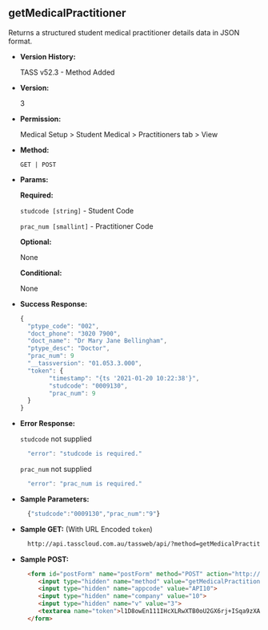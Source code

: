 **getMedicalPractitioner**
----
  Returns a structured student medical practitioner details data in JSON format.
  
* **Version History:**

  TASS v52.3 - Method Added

* **Version:**

  3

* **Permission:**

  Medical Setup > Student Medical > Practitioners tab > View

* **Method:**

  `GET | POST`
  
*  **Params:**

   **Required:**
 
   `studcode [string]` - Student Code

   `prac_num [smallint]` - Practitioner Code

   **Optional:**

   None

   **Conditional:**

   None

* **Success Response:**

    ```javascript
  {
      "ptype_code": "002",
      "doct_phone": "3020 7900",
      "doct_name": "Dr Mary Jane Bellingham",
      "ptype_desc": "Doctor",
      "prac_num": 9
      "__tassversion": "01.053.3.000",
      "token": {
            "timestamp": "{ts '2021-01-20 10:22:38'}",
            "studcode": "0009130",
            "prac_num": 9
      }
  }
    ```
 
* **Error Response:**

    `studcode` not supplied
    ```javascript
      "error": "studcode is required."
    ```

    `prac_num` not supplied
    ```javascript
      "error": "prac_num is required."
    ```

* **Sample Parameters:**

  ```javascript
    {"studcode":"0009130","prac_num":"9"}
  ```

* **Sample GET:** (With URL Encoded `token`)

  ```HTML
    http://api.tasscloud.com.au/tassweb/api/?method=getMedicalPractitioners&appcode=API10&company=10&v=3&token=l1D8owEn111IHcXLRwXTB0oU2GX6rj%2BISqa9zXA8We3J3mwgjW5pdUvFK3%2FIZ4mJ4bMyfKTmEoup%2B3tTE9GeLQ%3D%3D
  ```
  
* **Sample POST:**

  ```HTML
    <form id="postForm" name="postForm" method="POST" action="http://api.tasscloud.com.au/tassweb/api/">
       <input type="hidden" name="method" value="getMedicalPractitioners">
       <input type="hidden" name="appcode" value="API10">
       <input type="hidden" name="company" value="10">
       <input type="hidden" name="v" value="3">
       <textarea name="token">l1D8owEn111IHcXLRwXTB0oU2GX6rj+ISqa9zXA8We3J3mwgjW5pdUvFK3/IZ4mJ4bMyfKTmEoup+3tTE9GeLQ==</textarea>
    </form>
  ```
